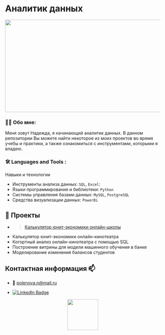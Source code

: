 # Аналитик данных

<div align="center">
  <img src="https://media.giphy.com/media/dWesBcTLavkZuG35MI/giphy.gif" width="600" height="300"/>
</div>


  ### :woman_technologist: Обо мне: 
  Меня зовут Надежда, я начинающий аналитик данных. В данном репозитории Вы можете найти некоторое из моих проектов во время учебы и практики, а также ознакомиться с инструментами, которыми я владею. 
  
  ### :hammer_and_wrench: Languages and Tools :
Навыки и технологии
- Инструменты анализа данных: ``SQL``, ``Excel``: 
- Языки программирования и библиотеки: ``Python``
- Системы управления базами данных: ``MySQL``, ``PostgreSQL``
- Средства визуализации данных: ``PowerBi``
 
 ## 	:file_folder: Проекты

 - > <a href="https://github.com/NadezhdaMalinovskaya/DA_portfolio/blob/main/%D0%9F%D1%80%D0%BE%D0%B5%D0%BA%D1%82%201"> Калькулятор юнит-экономики онлайн-школы </a>
 - Калькулятор юнит-экономики онлайн-кинотеатра
 - Когортный анализ онлайн-кинотеатра с помощью SQL
 - Построение витрины для модели машинного обучения в банке 
 - Моделирование изменения балансов студентов

  
  ## Контактная информация :mailbox:
-  :e-mail: polenova.n@mail.ru

- <div id="badges">
  <a href="your-linkedin-URL">
    <img src="https://img.shields.io/badge/LinkedIn-blue?style=for-the-badge&logo=linkedin&logoColor=white" alt="LinkedIn Badge"/>
  </a>
  

<div id="header" align="center">
  <img src="https://media.giphy.com/media/bTrTnPMPq8UORCrBWG/giphy.gif" width="100"/>
</div>
